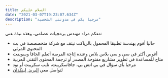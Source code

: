 ```yaml
---
title: السلام عليكم
date: "2021-03-07T19:23:07.634Z"
description: "مرحبا بكم في مدونتي الشخصية"
---
```


معكم مراد مهندس برمجيات عصامي، وهذه نبذة عني:

- حاليا أقوم بهندسة تطبيقا المحمول بالرياكت نيتف مع شركة متخصصصة في بث المحتوى المرئي
- أغوص أكثر في سي و سي بلاس بلاس وعندة إتاحة الفرصة أتعلم الجافا وسويفت
- متاح للمساعدة في تطوير مشاريع مفتوحة المصدر أو ترجمة المحتوى التقني للعربية
- مرحبا بأي سؤال في بي اتش بي، جافاسكريبت، تايب سكريبت أو نود
- لتواصل معي [البريد](mailto:contact@mbougarne.me), [لينكدان](https://www.linkedin.com/in/mbougarne/)
